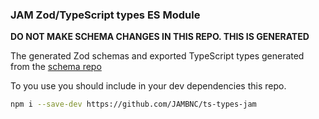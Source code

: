 ### JAM Zod/TypeScript types ES Module

**DO NOT MAKE SCHEMA CHANGES IN THIS REPO. THIS IS GENERATED**

The generated Zod schemas and exported TypeScript types generated from
the [schema repo](https://github.com/JAMBNC/schema)


To you use you should include in your dev dependencies this repo.
```sh
npm i --save-dev https://github.com/JAMBNC/ts-types-jam
```

